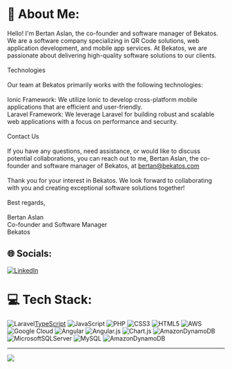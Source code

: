 # 💫 About Me:
Hello! I'm Bertan Aslan, the co-founder and software manager of Bekatos. We are a software company specializing in QR Code solutions, web application development, and mobile app services. At Bekatos, we are passionate about delivering high-quality software solutions to our clients.<br><br>Technologies<br><br>Our team at Bekatos primarily works with the following technologies:<br><br>Ionic Framework: We utilize Ionic to develop cross-platform mobile applications that are efficient and user-friendly.<br>Laravel Framework: We leverage Laravel for building robust and scalable web applications with a focus on performance and security.<br><br>Contact Us<br><br>If you have any questions, need assistance, or would like to discuss potential collaborations, you can reach out to me, Bertan Aslan, the co-founder and software manager of Bekatos, at bertan@bekatos.com<br><br>Thank you for your interest in Bekatos. We look forward to collaborating with you and creating exceptional software solutions together!<br><br>Best regards,<br><br>Bertan Aslan<br>Co-founder and Software Manager<br>Bekatos


## 🌐 Socials:
[![LinkedIn](https://img.shields.io/badge/LinkedIn-%230077B5.svg?logo=linkedin&logoColor=white)](https://linkedin.com/in/bertanaslan) 

# 💻 Tech Stack:
![Laravel](https://img.shields.io/badge/laravel-%23FF2D20.svg?style=for-the-badge&logo=laravel&logoColor=white)[TypeScript](https://img.shields.io/badge/typescript-%23007ACC.svg?style=for-the-badge&logo=typescript&logoColor=white) ![JavaScript](https://img.shields.io/badge/javascript-%23323330.svg?style=for-the-badge&logo=javascript&logoColor=%23F7DF1E) ![PHP](https://img.shields.io/badge/php-%23777BB4.svg?style=for-the-badge&logo=php&logoColor=white) ![CSS3](https://img.shields.io/badge/css3-%231572B6.svg?style=for-the-badge&logo=css3&logoColor=white) ![HTML5](https://img.shields.io/badge/html5-%23E34F26.svg?style=for-the-badge&logo=html5&logoColor=white) ![AWS](https://img.shields.io/badge/AWS-%23FF9900.svg?style=for-the-badge&logo=amazon-aws&logoColor=white) ![Google Cloud](https://img.shields.io/badge/Google%20Cloud-%234285F4.svg?style=for-the-badge&logo=google-cloud&logoColor=white) ![Angular](https://img.shields.io/badge/angular-%23DD0031.svg?style=for-the-badge&logo=angular&logoColor=white) ![Angular.js](https://img.shields.io/badge/angular.js-%23E23237.svg?style=for-the-badge&logo=angularjs&logoColor=white) ![Chart.js](https://img.shields.io/badge/chart.js-F5788D.svg?style=for-the-badge&logo=chart.js&logoColor=white) ![AmazonDynamoDB](https://img.shields.io/badge/Amazon%20DynamoDB-4053D6?style=for-the-badge&logo=Amazon%20DynamoDB&logoColor=white) ![MicrosoftSQLServer](https://img.shields.io/badge/Microsoft%20SQL%20Sever-CC2927?style=for-the-badge&logo=microsoft%20sql%20server&logoColor=white) ![MySQL](https://img.shields.io/badge/mysql-%2300f.svg?style=for-the-badge&logo=mysql&logoColor=white) ![AmazonDynamoDB](https://img.shields.io/badge/Amazon%20DynamoDB-4053D6?style=for-the-badge&logo=Amazon%20DynamoDB&logoColor=white)

---
[![](https://visitcount.itsvg.in/api?id=bertanaslan4&icon=8&color=2)](https://visitcount.itsvg.in)

<!-- Proudly created with GPRM ( https://gprm.itsvg.in ) -->
